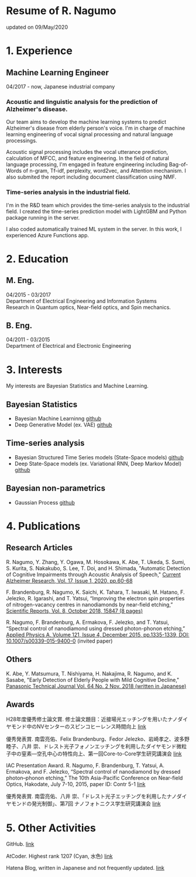# Resume of R. Nagumo

updated on 09/May/2020

# 1. Experience

## Machine Learning Engineer

04/2017 - now, Japanese industrial company

### Acoustic and linguistic analysis for the prediction of Alzheimer's disease.

Our team aims to develop the machine learning systems to predict Alzheimer's disease from elderly person's voice. I'm in charge of machine learning engineering of vocal signal processing and natural language processings.

Acoustic signal processing includes the vocal utterance prediction, calculation of MFCC, and feature engineering. In the field of natural language processing, I'm engaged in feature engineering including Bag-of-Words of n-gram, Tf-idf, perplexity, word2vec, and Attention mechanism. I also submited the report including document classification using NMF.

### Time-series analysis in the industrial field.

I'm in the R&D team which provides the time-series analysis to the industrial field. I created the time-series prediction model with LightGBM and Python package running in the server.

I also coded automatically trained ML system in the server. In this work, I experienced Azure Functions app.

# 2. Education

## M. Eng.

04/2015 - 03/2017  
Department of Electrical Engineering and Information Systems  
Research in Quantum optics, Near-field optics, and Spin mechanics.

## B. Eng.

04/2011 - 03/2015  
Department of Electrical and Electronic Engineering

# 3. Interests

My interests are Bayesian Statistics and Machine Learning.

## Bayesian Statistics

* Bayesian Machine Learninng [github](https://github.com/rnagumo/bayes_ml)
* Deep Generative Model (ex. VAE) [github](https://github.com/rnagumo/dgmvae)

## Time-series analysis

* Bayesian Structured Time Series models (State-Space models) [github](https://github.com/rnagumo/tfp_sample)
* Deep State-Space models (ex. Variational RNN, Deep Markov Model) [github](https://github.com/rnagumo/dgmseq)

## Bayesian non-parametrics

* Gaussian Process [github](https://github.com/rnagumo/GaussianProcess)

# 4. Publications

## Research Articles

R. Nagumo, Y. Zhang, Y. Ogawa, M. Hosokawa, K. Abe, T. Ukeda, S. Sumi, S. Kurita, S. Nakakubo, S. Lee, T. Doi, and H. Shimada, "Automatic Detection of Cognitive Impairments through Acoustic Analysis of Speech," [Current Alzheimer Research, Vol. 17, Issue 1, 2020, pp.60-68](http://www.eurekaselect.com/179301/article)

F. Brandenburg, R. Nagumo, K. Saichi, K. Tahara, T. Iwasaki, M. Hatano, F. Jelezko, R. Igarashi, and T. Yatsui, “Improving the electron spin properties of nitrogen-vacancy centres in nanodiamonds by near-field etching,” [Scientific Reports, Vol. 8, October 2018, 15847 (8 pages)](https://www.nature.com/articles/s41598-018-34158-4)

R. Nagumo, F. Brandenburg, A. Ermakova, F. Jelezko, and T. Yatsui, “Spectral control of nanodiamond using dressed photon-phonon etching,” [Applied Physics A, Volume 121, Issue 4, December 2015, pp.1335-1339, DOI: 10.1007/s00339-015-9400-0](https://link.springer.com/article/10.1007/s00339-015-9400-0) (invited paper)

## Others

K. Abe, Y. Matsumura, T. Nishiyama, H. Nakajima, R. Nagumo, and K. Sasabe, "Early Detection of Elderly People with Mild Cognitive Decline," [Panasonic Technical Journal Vol. 64 No. 2 Nov. 2018 (written in Japanese)](https://www.panasonic.com/jp/corporate/technology-design/ptj/v6402-gaiyo.html#section01_10)

## Awards

H28年度優秀修士論文賞. 修士論文題目：近接場光エッチングを用いたナノダイヤモンド中のNVセンターのスピンコヒーレンス時間向上 [link](https://lux.ee.tut.ac.jp/congratulations-5/)

優秀発表賞. 南雲亮佑、Felix Brandenburg、Fedor Jelezko、岩崎孝之、波多野睦子、八井 崇、ドレスト光子フォノンエッチングを利用したダイヤモンド微粒子中の窒素―空孔中心の特性向上、第一回Core-to-Core学生研究講演会 [link](https://lux.ee.tut.ac.jp/congratulations-2/)

IAC Presentation Award. R. Nagumo, F. Brandenburg, T. Yatsui, A. Ermakova, and F. Jelezko, “Spectral control of nanodiamond by dressed photon–phonon etching,” The 10th Asia-Pacific Conference on Near-field Optics, Hakodate, July 7-10, 2015, paper ID: Contr 5-1 [link](https://lux.ee.tut.ac.jp/congratulations/)

優秀発表賞. 南雲亮佑、八井 崇、「ドレスト光子エッチングを利用したナノダイヤモンドの発光制御」、第7回 ナノフォトニクス学生研究講演会 [link](https://lux.ee.tut.ac.jp/%e5%8d%97%e9%9b%b2%e4%ba%ae%e4%bd%91%e5%90%9b%ef%bc%88b4%ef%bc%89%e3%81%8c%e5%84%aa%e7%a7%80%e7%99%ba%e8%a1%a8%e8%b3%9e%e3%82%92%e5%8f%97%e8%b3%9e%e3%81%97%e3%81%be%e3%81%97%e3%81%9f/)

# 5. Other Activities

GitHub. [link](https://github.com/rnagumo)

AtCoder. Highest rank 1207 (Cyan, 水色) [link](https://atcoder.jp/users/riocloud)

Hatena Blog, written in Japanese and not frequently updated. [link](http://rio-cloud.hatenablog.com/)
